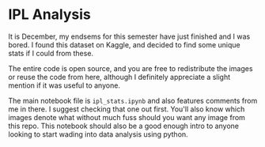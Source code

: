 # IPL Analysis

It is December, my endsems for this semester have just finished and I was bored. I found this dataset on Kaggle, and decided to find some unique stats if I could from these.

The entire code is open source, and you are free to redistribute the images or reuse the code from here, although I definitely appreciate a slight mention if it was useful to anyone.

The main notebook file is ``ipl_stats.ipynb`` and also features comments from me in there. I suggest checking that one out first. You'll also know which images denote what without much fuss should you want any image from this repo. This notebook should also be a good enough intro to anyone looking to start wading into data analysis using python.